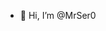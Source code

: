 - 👋 Hi, I’m @MrSer0


<!---
MrSer0/MrSer0 is a ✨ special ✨ repository because its `README.md` (this file) appears on your GitHub profile.
You can click the Preview link to take a look at your changes.
--->
